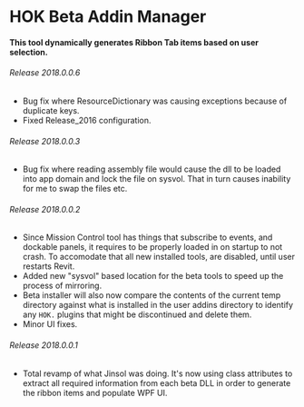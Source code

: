 # HOK Beta Addin Manager

#### This tool dynamically generates Ribbon Tab items based on user selection.

###### Release 2018.0.0.6

* Bug fix where ResourceDictionary was causing exceptions because of duplicate keys.
* Fixed Release_2016 configuration.

###### Release 2018.0.0.3

* Bug fix where reading assembly file would cause the dll to be loaded into app domain and lock the file on sysvol. That in turn causes inability for me to swap the files etc. 

###### Release 2018.0.0.2

* Since Mission Control tool has things that subscribe to events, and dockable panels, it requires to be properly loaded in on startup
to not crash. To accomodate that all new installed tools, are disabled, until user restarts Revit. 
* Added new "sysvol" based location for the beta tools to speed up the process of mirroring. 
* Beta installer will also now compare the contents of the current temp directory against what is installed in the user addins directory to identify any `HOK.` plugins that might be discontinued and delete them. 
* Minor UI fixes.

###### Release 2018.0.0.1

* Total revamp of what Jinsol was doing. It's now using class attributes to extract all required information from each beta DLL
in order to generate the ribbon items and populate WPF UI. 
